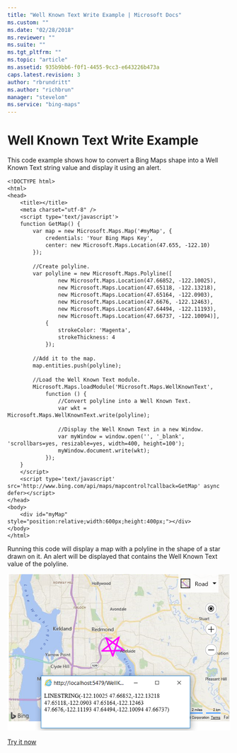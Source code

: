 ```yaml
---
title: "Well Known Text Write Example | Microsoft Docs"
ms.custom: ""
ms.date: "02/28/2018"
ms.reviewer: ""
ms.suite: ""
ms.tgt_pltfrm: ""
ms.topic: "article"
ms.assetid: 935b9bb6-f0f1-4455-9cc3-e643226b473a
caps.latest.revision: 3
author: "rbrundritt"
ms.author: "richbrun"
manager: "stevelom"
ms.service: "bing-maps"
---
```

# Well Known Text Write Example
This code example shows how to convert a Bing Maps shape into a Well Known Text string value and display it using an alert.

```
<!DOCTYPE html>
<html>
<head>
    <title></title>
    <meta charset="utf-8" />
	<script type='text/javascript'>
    function GetMap() {
        var map = new Microsoft.Maps.Map('#myMap', {
            credentials: 'Your Bing Maps Key',
            center: new Microsoft.Maps.Location(47.655, -122.10)
        });

        //Create polyline.
        var polyline = new Microsoft.Maps.Polyline([
                new Microsoft.Maps.Location(47.66852, -122.10025),
                new Microsoft.Maps.Location(47.65118, -122.13218),
                new Microsoft.Maps.Location(47.65164, -122.0903),
                new Microsoft.Maps.Location(47.6676, -122.12463),
                new Microsoft.Maps.Location(47.64494, -122.11193),
                new Microsoft.Maps.Location(47.66737, -122.10094)],
            {
                strokeColor: 'Magenta',
                strokeThickness: 4
            });

        //Add it to the map.
        map.entities.push(polyline);

        //Load the Well Known Text module.
        Microsoft.Maps.loadModule('Microsoft.Maps.WellKnownText',
            function () {
                //Convert polyline into a Well Known Text.
                var wkt = Microsoft.Maps.WellKnownText.write(polyline);

                //Display the Well Known Text in a new Window.
                var myWindow = window.open('', '_blank', 'scrollbars=yes, resizable=yes, width=400, height=100');
                myWindow.document.write(wkt);
            });
    }
    </script>
    <script type='text/javascript' src='http://www.bing.com/api/maps/mapcontrol?callback=GetMap' async defer></script>
</head>
<body>
    <div id="myMap" style="position:relative;width:600px;height:400px;"></div>
</body>
</html>
```

Running this code will display a map with a polyline in the shape of a star drawn on it. An alert will be displayed that contains the Well Known Text value of the polyline.

![Well Known Text from Shapes on a Map](../v8-web-control/media/bmv8-writewkt.png)

[Try it now](http://www.bing.com/api/maps/sdk/mapcontrol/isdk#wktWriteToWkt+JS)